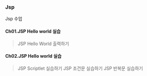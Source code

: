 ### Jsp
Jsp 수업

#### Ch01.JSP Hello world 실습
> JSP Hello World 출력하기

#### Ch02.JSP Hello world 실습
> JSP Scriptlet 실습하기
> JSP 조건문 실습하기
> JSP 반복문 실습하기 


